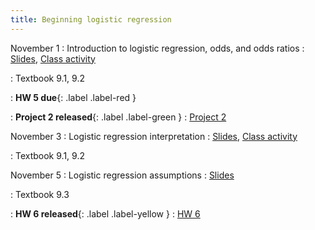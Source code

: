 ```yaml
---
title: Beginning logistic regression
---
```


November 1
: Introduction to logistic regression, odds, and odds ratios
  : [Slides](https://sta112-f21.github.io/slides/lecture_30.html), [Class activity](https://sta112-f21.github.io/class_activities/ca_lecture_30.html)
  
: Textbook 9.1, 9.2

: **HW 5 due**{: .label .label-red }
  
: **Project 2 released**{: .label .label-green }
  : [Project 2](https://sta112-f21.github.io/projects/project_2.html)


November 3
: Logistic regression interpretation
  : [Slides](https://sta112-f21.github.io/slides/lecture_31.html), [Class activity](https://sta112-f21.github.io/class_activities/ca_lecture_31.html)
  
: Textbook 9.1, 9.2

November 5
: Logistic regression assumptions
  : [Slides](https://sta112-f21.github.io/slides/lecture_32.html)

: Textbook 9.3

: **HW 6 released**{: .label .label-yellow }
  : [HW 6](https://sta112-f21.github.io/homework/homework_6.html)